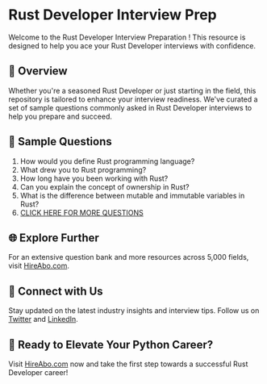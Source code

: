 # Rust Developer Interview Prep

Welcome to the Rust Developer Interview Preparation ! This resource is designed to help you ace your Rust Developer interviews with confidence.

## 🚀 Overview

Whether you're a seasoned Rust Developer or just starting in the field, this repository is tailored to enhance your interview readiness. We've curated a set of sample questions commonly asked in Rust Developer interviews to help you prepare and succeed.

## 📝 Sample Questions

1. How would you define Rust programming language?
2. What drew you to Rust programming?
3. How long have you been working with Rust?
4. Can you explain the concept of ownership in Rust?
5. What is the difference between mutable and immutable variables in Rust?
6. [CLICK HERE FOR MORE QUESTIONS](https://hireabo.com/job/0_0_68/Rust%20Developer)

## 🌐 Explore Further

For an extensive question bank and more resources across 5,000 fields, visit [HireAbo.com](https://www.hireabo.com).

## 📱 Connect with Us

Stay updated on the latest industry insights and interview tips. Follow us on [Twitter](https://twitter.com/hireabo) and [LinkedIn](https://www.linkedin.com/in/hire-abo-3609972a8/).

## 🚀 Ready to Elevate Your Python Career?

Visit [HireAbo.com](https://www.hireabo.com) now and take the first step towards a successful Rust Developer career!